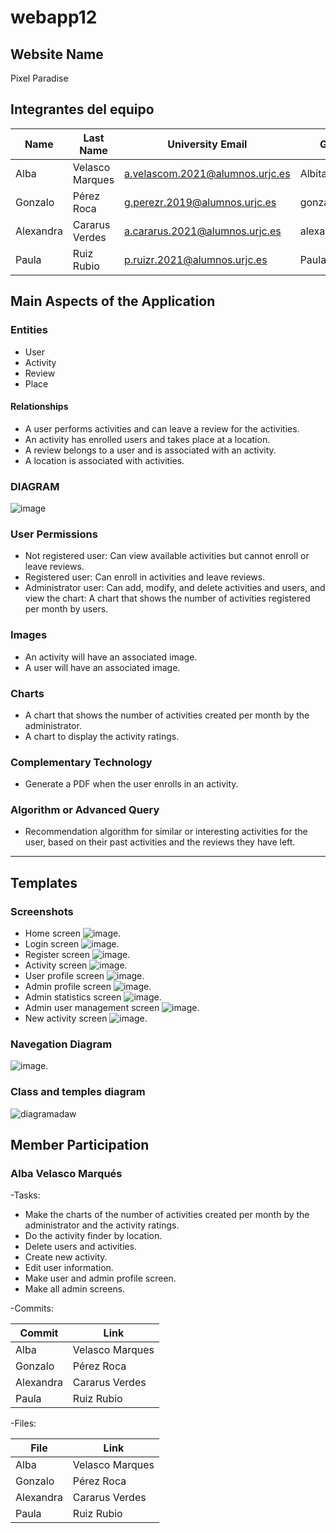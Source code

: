# webapp12

## ****Website Name****
Pixel Paradise

## **Integrantes del equipo**
| Name   | Last Name   | University Email         | GitHub          |
|----------|------------|------------------------------|----------------|
| Alba | Velasco Marques | a.velascom.2021@alumnos.urjc.es     | AlbitaVM   |
| Gonzalo | Pérez Roca | g.perezr.2019@alumnos.urjc.es     | gonzaloperz   |
| Alexandra  | Cararus Verdes | a.cararus.2021@alumnos.urjc.es    | alexandraaCS   |
| Paula | Ruiz Rubio | p.ruizr.2021@alumnos.urjc.es   | PaulaRuizRubio   |

## ****Main Aspects of the Application****
### **Entities**
- User
- Activity
- Review
- Place
#### **Relationships**
- A user performs activities and can leave a review for the activities.
- An activity has enrolled users and takes place at a location.
- A review belongs to a user and is associated with an activity.
- A location is associated with activities.
### **DIAGRAM**
![image](https://github.com/user-attachments/assets/ab529818-c485-4fc0-8154-1f52d97d67ff)

### **User Permissions**
- Not registered user: Can view available activities but cannot enroll or leave reviews.
- Registered user: Can enroll in activities and leave reviews.
- Administrator user: Can add, modify, and delete activities and users, and view the chart: A chart that shows the number of activities registered per month by users.
### **Images**
- An activity will have an associated image.
- A user will have an associated image.
### **Charts**
- A chart that shows the number of activities created per month by the administrator.
- A chart to display the activity ratings.
### **Complementary Technology**
- Generate a PDF when the user enrolls in an activity.
### **Algorithm or Advanced Query**
- Recommendation algorithm for similar or interesting activities for the user, based on their past activities and the reviews they have left.

---
## ****Templates****
### **Screenshots**
- Home screen
![image](https://github.com/CodeURJC-DAW-2024-25/webapp12/blob/main/Images/Inicio.png).
- Login screen
![image](https://github.com/CodeURJC-DAW-2024-25/webapp12/blob/main/Images/login.png).
- Register screen
![image](https://github.com/CodeURJC-DAW-2024-25/webapp12/blob/main/Images/registrar.png).
- Activity screen
![image](https://github.com/CodeURJC-DAW-2024-25/webapp12/blob/main/Images/actividad.png).
- User profile screen
![image](https://github.com/CodeURJC-DAW-2024-25/webapp12/blob/main/Images/Perfil.png).
- Admin profile screen
![image](https://github.com/CodeURJC-DAW-2024-25/webapp12/blob/main/Images/Perfil_admin.png).
- Admin statistics screen
![image](https://github.com/CodeURJC-DAW-2024-25/webapp12/blob/main/Images/admin_estadisticas.png).
- Admin user management screen
![image](https://github.com/CodeURJC-DAW-2024-25/webapp12/blob/main/Images/admin_gestion_usuarios.png).
- New activity screen
![image](https://github.com/CodeURJC-DAW-2024-25/webapp12/blob/main/Images/nueva_actividad.png).
### **Navegation Diagram**
![image](https://github.com/CodeURJC-DAW-2024-25/webapp12/blob/main/Images/diagrama_navegacion.jpg).
### **Class and temples diagram**
![diagramadaw](https://github.com/user-attachments/assets/8d26b857-5ddc-49d3-a01b-11b3ea944756)
## **Member Participation**
### **Alba Velasco Marqués**
-Tasks:
- Make the charts of the number of activities created per month by the administrator and the activity ratings.
- Do the activity finder by location.
- Delete users and activities.
- Create new activity.
- Edit user information.
- Make user and admin profile screen.
- Make all admin screens.

-Commits:

| Commit   | Link   | 
|----------|------------|
| Alba | Velasco Marques | 
| Gonzalo | Pérez Roca | 
| Alexandra  | Cararus Verdes |
| Paula | Ruiz Rubio |

-Files:

| File   | Link   | 
|----------|------------|
| Alba | Velasco Marques | 
| Gonzalo | Pérez Roca | 
| Alexandra  | Cararus Verdes |
| Paula | Ruiz Rubio |


